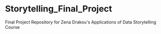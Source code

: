 # Storytelling_Final_Project
Final Project Repository for Zena Drakou's Applications of Data Storytelling Course
